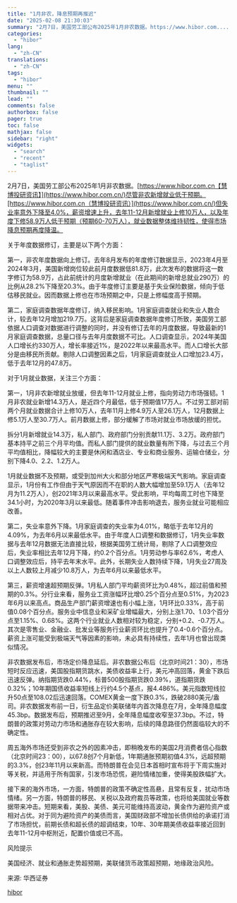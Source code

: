 ```yaml
---
title: "1月非农，降息预期再推迟"
date: "2025-02-08 21:30:03"
summary: "2月7日，美国劳工部公布2025年1月非农数据。https://www.hibor.com...."
categories:
  - "hibor"
lang:
  - "zh-CN"
translations:
  - "zh-CN"
tags:
  - "hibor"
menu: ""
thumbnail: ""
lead: ""
comments: false
authorbox: false
pager: true
toc: false
mathjax: false
sidebar: "right"
widgets:
  - "search"
  - "recent"
  - "taglist"
---
```


2月7日，美国劳工部公布2025年1月非农数据。[https://www.hibor.com.cn【慧博投研资讯】](https://www.hibor.com.cn/)尽管非农新增就业低于预期。[https://www.hibor.com.cn（慧博投研资讯）](https://www.hibor.com.cn/)但失业率意外下降至4.0%，薪资增速上升，去年11-12月新增就业上修10万人，以及年度下修58.9万人低于预期（预期60-70万人），就业数据整体维持韧性，使得市场降息预期再度降温。

关于年度数据修订，主要是以下两个方面：

第一，非农年度数据向上修订。去年8月发布的年度修订数据显示，2023年4月至2024年3月，美国新增岗位较此前月度数据低81.8万，此次发布的数据将这一数字修订为58.9万，占此前统计的月度新增就业（在此期间的新增总就业290万）的比例从28.2%下降至20.3%。由于年度修订主要是基于失业保险数据，倾向于低估移民就业。因而数据上修也在市场预期之中，只是上修幅度高于预期。

第二，家庭调查数据年度修订，纳入移民影响。1月家庭调查就业和失业人数合计，较去年12月增加219.7万。这背后是家庭调查数据年度修订所致，美国劳工部依据人口调查对数据进行调整的同时，并没有修订去年的月度数据，导致最新的1月家庭调查数据，总量口径与去年月度数据不可比。人口调查显示，2024年美国人口增长约330万人，增长率接近1%，是2022年以来最高水平。而人口增长大部分是由移民所贡献。剔除人口调整因素之后，1月家庭调查就业人口增加23.4万，低于去年12月的47.8万。

对于1月就业数据，关注三个方面：

第一，1月非农新增就业放缓，但去年11-12月就业上修，指向劳动力市场强韧。1月非农就业新增14.3万人，是近四个月最低，低于预期值17万人。不过劳工部对前两个月就业数据合计上修10万人，去年11月上修4.9万人至26.1万人，12月数据上修5.1万人至30.7万人。前月数据上修，部分缓解了市场对就业市场放缓的担忧。

拆分1月新增就业14.3万，私人部门、政府部门分别贡献11.1万、3.2万。政府部门基本持平之前三个月平均值。而私人部门提供的就业数量有所下降，与过去三个月平均值相比，降幅较大的主要是休闲和酒店业、专业和商业服务、运输仓储业，分别下降4.0、2.2、1.2万人。

1月就业数据不及预期，或受到加州大火和部分地区严寒极端天气影响。家庭调查显示，1月份有工作但由于天气原因而不在职的人数大幅增加至59.1万人（去年12月为11.2万人），创2021年3月以来最高水平。受此影响，平均每周工时也下降至34.1小时，为2020年3月以来最低。随着事件冲击影响退去，服务业就业可能相应改善。

第二，失业率意外下降。1月家庭调查的失业率为4.01%，略低于去年12月的4.09%，为去年6月以来最低水平。由于年度人口调整和数据修订，1月失业率数据与去年12月数据无法直接比较，根据美国劳工统计局，剔除了人口调整效应后，失业率相比去年12月下降，约0.2个百分点。1月劳动参与率62.6%，考虑人口调整效应后，持平去年末水平。此外，长期失业人数持续下降，1月失业27周及以上人数较上月减少10.8万人，为去年6月以来最低水平。

第三，薪资增速超预期反弹。1月私人部门平均薪资环比为0.48%，超过前值和预期的0.3%。分行业来看，服务业工资涨幅环比增0.25个百分点至0.51%，为2023年6月以来高点。商品生产部门薪资增速也有小幅上涨，1月环比0.33%，高于前值0.08个百分点。服务业中信息业和采矿业增幅最大，分别上涨1.70、1.03个百分点至1.15%、0.68%。这两个行业就业人数相对较为稳定，分别+0.2、-0.7万人。其次是零售业、金融业、批发业等服务行业薪资环比也提升了0.4-0.6个百分点。薪资上涨可能受到极端天气等因素的影响，未必具有持续性，去年1月也曾出现类似情况。

非农数据发布后，市场定价降息延后。非农数据公布后（北京时间21：30），市场短时反应迅速，美国股指期货跳水，美债收益率上行，美元冲高回落，黄金下跌后迅速反弹。纳指期货跌0.44%，标普500股指期货跌0.39%，道指期货跌0.32%；10年期国债收益率短线上行约4.5个基点，报4.486%。美元指数短线拉升50点至108.02后迅速回落。COMEX黄金一度下跌0.3%，跌破2880美元/盎司。非农数据发布前一日，衍生品定价美联储年内首次降息在7月，全年降息幅度45.3bp。数据发布后，预期推迟至9月，全年降息幅度收窄至37.3bp。不过，特朗普的政策对劳动力市场和通胀存在较大影响，后续的降息路径仍然面临较大的不确定性。

周五海外市场还受到非农之外的因素冲击，即稍晚发布的美国2月消费者信心指数（北京时间23：00），以67.8创7个月新低，1年期通胀预期初值4.3%，远超预期的3.3%，创23年11月以来新高。而特朗普在会见日本首相时宣布将于下周实施对等关税，并适用于所有国家，引发市场恐慌，避险情绪加重，使得美股跌幅扩大。

接下来的海外市场，一方面，特朗普的政策不确定性高悬，且常有反复，扰动市场情绪。另一方面，特朗普的移民、关税以及政府裁员等政策，也将给美国就业等数据带来冲击。短期来看，美股、美债、美元可能维持高波动，黄金作为避险资产或相对占优。对于同为避险资产的美债而言，美国财政部不增加长债供给的承诺打消了市场担忧，前期长债和超长债的超调结束，10年、30年期美债收益率接近回到去年11-12月中枢附近，配置价值或已不高。

风险提示

美国经济、就业和通胀走势超预期，美联储货币政策超预期，地缘政治风险。

来源: 华西证券

[hibor](https://www.hibor.com.cn/data/99260e06d7dcce1d4d2ff990aaa5117c.html)
